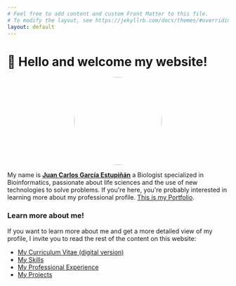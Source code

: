 ```yaml
---
# Feel free to add content and custom Front Matter to this file.
# To modify the layout, see https://jekyllrb.com/docs/themes/#overriding-theme-defaults
layout: default
---
```


👋 Hello and welcome my website!
===

<center>
<img src="https://juancarlosbio.github.io/juancarlos_portfolio_esp/images/Foto_Juan_Carlos.png" 
  height="200"
  style="border-radius: 50%; display: block;">
</center>

<p>
</p>

My name is <u><strong>Juan Carlos García Estupiñán</strong></u> a Biologist specialized in Bioinformatics, passionate about life sciences and the use of new technologies to solve problems. If you're here, you're probably interested in learning more about my professional profile. <u>This is my Portfolio</u>.


### **Learn more about me!**

If you want to learn more about me and get a more detailed view of my profile, I invite you to read the rest of the content on this website:

* [My Curriculum Vitae (digital version)]()
* [My Skills]()
* [My Professional Experience]()
* [My Projects]()